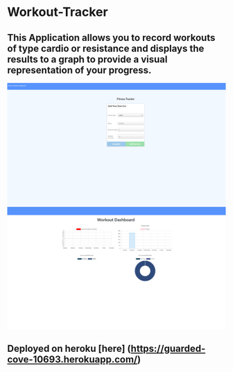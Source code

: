 # Workout-Tracker
## This Application allows you to record workouts of type cardio or resistance and displays the results to a graph to provide a visual representation of your progress.
![screenshot1](Images/screenshot1.png)
![screenshot2](Images/screenshot2.png)
## Deployed on heroku [here] (https://guarded-cove-10693.herokuapp.com/)